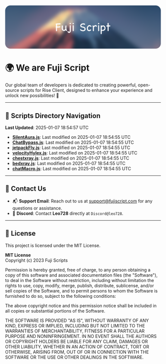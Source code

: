 ![Banner](.github/b.webp)

# 🌍 **We are Fuji Script**

Our global team of developers is dedicated to creating powerful, open-source scripts for Rise Client, designed to enhance your experience and unlock new possibilities! 🌟

---
<!-- SCRIPTS_NAVIGATION_START -->
## 📂 **Scripts Directory Navigation**

**Last Updated**: 2025-01-07 18:54:57 UTC

- **[SilentAura.js](scripts/SilentAura.js)**: Last modified on 2025-01-07 18:54:55 UTC
- **[ChatBypass.js](scripts/ChatBypass.js)**: Last modified on 2025-01-07 18:54:55 UTC
- **[jetpackFly.js](scripts/jetpackFly.js)**: Last modified on 2025-01-07 18:54:55 UTC
- **[velocityHylex.js](scripts/velocityHylex.js)**: Last modified on 2025-01-07 18:54:55 UTC
- **[chestxray.js](scripts/chestxray.js)**: Last modified on 2025-01-07 18:54:55 UTC
- **[bedxray.js](scripts/bedxray.js)**: Last modified on 2025-01-07 18:54:55 UTC
- **[chatMacro.js](scripts/chatMacro.js)**: Last modified on 2025-01-07 18:54:55 UTC

<!-- SCRIPTS_NAVIGATION_END -->

---

## 💬 **Contact Us**  
- 📬 **Support Email**: Reach out to us at [support@fujiscript.com](mailto:support@fujiscript.com) for any questions or assistance.  
- 💬 **Discord**: Contact **Leo728** directly at `Discord@leo728`.

---

## 📜 **License**

This project is licensed under the MIT License.  

**MIT License**  
Copyright (c) 2023 Fuji Scripts  

Permission is hereby granted, free of charge, to any person obtaining a copy of this software and associated documentation files (the "Software"), to deal in the Software without restriction, including without limitation the rights to use, copy, modify, merge, publish, distribute, sublicense, and/or sell copies of the Software, and to permit persons to whom the Software is furnished to do so, subject to the following conditions:  

The above copyright notice and this permission notice shall be included in all copies or substantial portions of the Software.  

THE SOFTWARE IS PROVIDED "AS IS", WITHOUT WARRANTY OF ANY KIND, EXPRESS OR IMPLIED, INCLUDING BUT NOT LIMITED TO THE WARRANTIES OF MERCHANTABILITY, FITNESS FOR A PARTICULAR PURPOSE AND NONINFRINGEMENT. IN NO EVENT SHALL THE AUTHORS OR COPYRIGHT HOLDERS BE LIABLE FOR ANY CLAIM, DAMAGES OR OTHER LIABILITY, WHETHER IN AN ACTION OF CONTRACT, TORT OR OTHERWISE, ARISING FROM, OUT OF OR IN CONNECTION WITH THE SOFTWARE OR THE USE OR OTHER DEALINGS IN THE SOFTWARE.  
